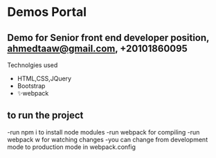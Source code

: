 # Demos Portal
## Demo for Senior front end developer position, ahmedtaaw@gmail.com, +20101860095


Technolgies used

- HTML,CSS,JQuery
- Bootstrap
- ✨webpack 

## to run the project

-run npm i to install node modules
-run webpack for compiling
-run webpack w for watching changes
-you can change from development mode to production mode in webpack.config